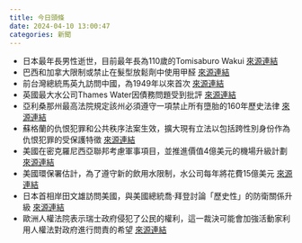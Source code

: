 ```yaml
---
title: 今日頭條
date: 2024-04-10 13:00:47
categories: 新聞            
---
```

- 日本最年長男性逝世，目前最年長為110歲的Tomisaburo Wakui [來源連結](https://www.japantimes.co.jp/news/2024/04/10/japan/society/japan-oldest-man-110/)
- 巴西和加拿大限制或禁止在髮型放鬆劑中使用甲醛 [來源連結](https://www.theguardian.com/global-development/2024/apr/10/black-women-beauty-hair-relaxers)
- 前台灣總統馬英九訪問中國，為1949年以來首次 [來源連結](https://edition.cnn.com/2024/04/10/china/china-xi-meets-ma-taiwan-former-president-intl-hnk/index.html)
- 英國最大水公司Thames Water因債務問題受到批評 [來源連結](https://www.theguardian.com/news/audio/2024/apr/10/profits-over-pipes-who-should-own-our-water-podcast)
- 亞利桑那州最高法院規定該州必須遵守一項禁止所有墮胎的160年歷史法律 [來源連結](https://edition.cnn.com/2024/04/10/politics/abortion-donald-trump-vice-president/index.html)
- 蘇格蘭的仇恨犯罪和公共秩序法案生效，擴大現有立法以包括跨性別身份作為仇恨犯罪的受保護特徵 [來源連結](https://edition.cnn.com/2024/04/10/uk/scotland-hate-crime-law-intl/index.html)
- 美國在密克羅尼西亞聯邦考慮軍事項目，並推進價值4億美元的機場升級計劃 [來源連結](https://www.theguardian.com/world/2024/apr/10/micronesia-president-wesley-simina-military-capabilities-us-airport-upgrade-yap)
- 美國環保署估計，為了遵守新的飲用水限制，水公司每年將花費15億美元 [來源連結](https://www.npr.org/sections/health-shots/2024/04/10/1243775736/epa-pfas-forever-chemicals-drinking-water-limits)
- 日本首相岸田文雄訪問美國，與美國總統喬·拜登討論「歷史性」的防衛關係升級 [來源連結](https://www.japantimes.co.jp/news/2024/04/10/japan/politics/kishida-biden-us-japan-visit/)
- 歐洲人權法院表示瑞士政府侵犯了公民的權利，這一裁決可能會加強活動家利用人權法對政府進行問責的希望 [來源連結](https://www.japantimes.co.jp/news/2024/04/10/world/society/climate-court-switzerland-fault/)



